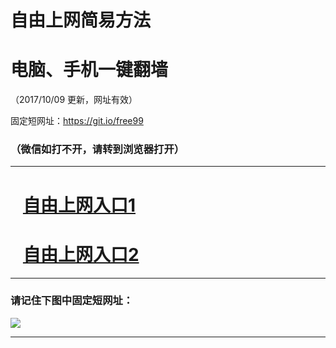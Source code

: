 ﻿# 自由上网简易方法

# 电脑、手机一键翻墙

（2017/10/09 更新，网址有效）

固定短网址：https://git.io/free99

### （微信如打不开，请转到浏览器打开）


***





# &nbsp;&nbsp; <a href="http://ft94219795.fwq-tz-1001.info/fwqtz01.html?t=10090012388 " target="_blank">自由上网入口1</a>
# &nbsp;&nbsp; <a href="http://ft3224010943.fwq-tz-1002.info/fwqtz02.html?t=100900130957 " target="_blank">自由上网入口2</a>
***

### 请记住下图中固定短网址：

<img src="https://s3-us-west-2.amazonaws.com/fwq-1001/yjfq-20170905okok.png" /> 


***

